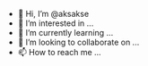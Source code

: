 - 👋 Hi, I’m @aksakse
- 👀 I’m interested in ...
- 🌱 I’m currently learning ...
- 💞️ I’m looking to collaborate on ...
- 📫 How to reach me ...

<!---
aksakse/aksakse is a ✨ special ✨ repository because its `README.md` (this file) appears on your GitHub profile.
You can click the Preview link to take a look at your changes.
--->
